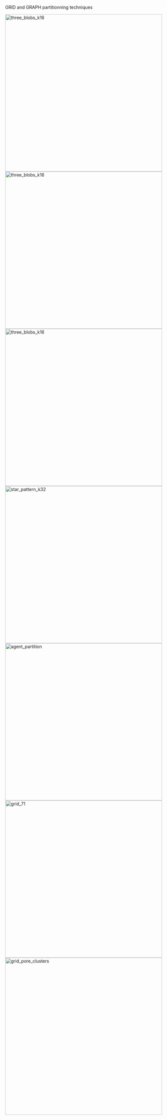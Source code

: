 GRID and GRAPH partitionning techniques

<img width="500" height="500" alt="three_blobs_k16" src="https://github.com/user-attachments/assets/1053ee6c-e955-4f6e-a6b5-2c87696bc7bb" />
<img width="500" height="500" alt="three_blobs_k16" src="https://github.com/user-attachments/assets/c4846bcc-4705-4241-95a6-18770f93a343" />
<img width="500" height="500" alt="three_blobs_k16" src="https://github.com/user-attachments/assets/4bc6f94d-c48f-48a8-a27b-a08ed6c512da" />
<img width="500" height="500" alt="star_pattern_k32" src="https://github.com/user-attachments/assets/76318aca-87fa-45b6-b57e-764acf52b525" />
<img width="500" height="500" alt="agent_partition" src="https://github.com/user-attachments/assets/c6132795-a065-4b23-b81d-38ebef400c2c" />
<img width="500" height="500" alt="grid_71" src="https://github.com/user-attachments/assets/395da3f2-65a6-4f07-8048-84f63d0f0f09" />
<img width="500" height="500" alt="grid_pore_clusters" src="https://github.com/user-attachments/assets/aae9a541-c96a-4fbc-8df7-ce27855431d3" />
